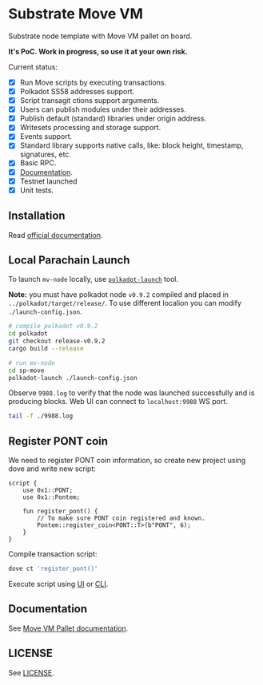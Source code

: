 # Substrate Move VM

Substrate node template with Move VM pallet on board.

**It's PoC. Work in progress, so use it at your own risk.**

Current status:

- [X] Run Move scripts by executing transactions.
- [X] Polkadot SS58 addresses support.
- [X] Script transagit ctions support arguments. 
- [X] Users can publish modules under their addresses.
- [X] Publish default (standard) libraries under origin address.
- [X] Writesets processing and storage support.
- [X] Events support.
- [X] Standard library supports native calls, like: block height, timestamp, signatures, etc.
- [X] Basic RPC.
- [X] [Documentation](https://docs.pontem.network).
- [X] Testnet launched
- [X] Unit tests.

## Installation

Read [official documentation](https://docs.pontem.network/02.-getting-started/local_node).

## Local Parachain Launch

To launch `mv-node` locally, use [`polkadot-launch`](https://github.com/paritytech/polkadot-launch) tool.

**Note:** you must have polkadot node `v0.9.2` compiled and placed in `../polkadot/target/release/`.
To use different localion you can modify `./launch-config.json`.

```sh
# compile polkadot v0.9.2
cd polkadot
git checkout release-v0.9.2
cargo build --release

# run mv-node
cd sp-move
polkadot-launch ./launch-config.json
```

Observe `9988.log` to verify that the node was launched successfully and is producing blocks. Web UI can connect to 
`localhost:9988` WS port.

```sh
tail -f ./9988.log
```

## Register PONT coin

We need to register PONT coin information, so create new project using dove and write new script:

```rustc
script {
    use 0x1::PONT;
    use 0x1::Pontem;

    fun register_pont() {
        // To make sure PONT coin registered and known.
        Pontem::register_coin<PONT::T>(b"PONT", 6);
    }
}
```

Compile transaction script:

```sh
dove ct 'register_pont()'
```

Execute script using [UI](./ui.md) or [CLI](./cli.md).

## Documentation

See [Move VM Pallet documentation](https://docs.pontem.network/02.-getting-started/getting_started).

## LICENSE

See [LICENSE](/LICENSE).
